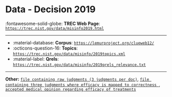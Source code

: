 # Data - Decision 2019 

:fontawesome-solid-globe: **TREC Web Page**: [`https://trec.nist.gov/data/misinfo2019.html`](https://trec.nist.gov/data/misinfo2019.html)

---

- :material-database: **Corpus**: [`https://lemurproject.org/clueweb12/`](https://lemurproject.org/clueweb12/)
- :octicons-question-16: **Topics**: [`https://trec.nist.gov/data/misinfo/2019topics.xml`](https://trec.nist.gov/data/misinfo/2019topics.xml)
- :material-label: **Qrels**: [`https://trec.nist.gov/data/misinfo/2019qrels_relevance.txt`](https://trec.nist.gov/data/misinfo/2019qrels_relevance.txt)


---

**Other:** [`file containing raw judgments (3 judgments per doc)`](https://trec.nist.gov/data/misinfo/2019qrels_raw.txt), [`file containing three judgments where efficacy is mapped to correctness `](https://trec.nist.gov/data/misinfo/2019qrels_correctness.txt), [`accepted medical opinion regarding efficacy of treatments`](https://trec.nist.gov/data/misinfo/2019topics_efficacy.txt)
